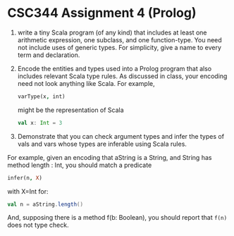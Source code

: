 # CSC344 Assignment 4 (Prolog)

  1. write a tiny Scala program (of any kind) that includes at least one arithmetic expression, one subclass, and one function-type. You need not include uses of generic types. 
     For simplicity, give a name to every term and declaration.

  2. Encode the entities and types used into a Prolog program that also includes relevant Scala type rules. As discussed in class, your encoding need not look anything like Scala. 
  	 For example, 
  	 ```prolog
  	 varType(x, int) 
  	 ``` 
  	 might be the representation of Scala 

  	 ```scala
  	 val x: Int = 3
  	 ```

  3. Demonstrate that you can check argument types and infer the types of vals and vars whose types are inferable using Scala rules.

For example, given an encoding that aString is a String, and String has method length : Int, you should match a predicate 

```prolog
infer(n, X) 
```

with X=Int for:
 
 ```scala
 val n = aString.length()
 ```

And, supposing there is a method f(b: Boolean), you should report that `f(n)` does not type check.